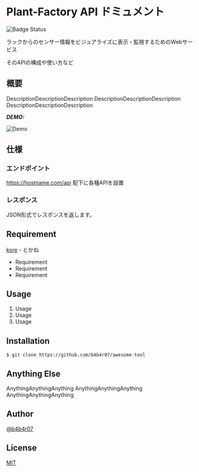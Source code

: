 # Plant-Factory API ドミュメント

![Badge Status](https://ci-as-a-service)

ラックからのセンサー情報をビジュアライズに表示・監視するためのWebサービス

そのAPIの構成や使い方など

## 概要

DescriptionDescriptionDescription
DescriptionDescriptionDescription
DescriptionDescriptionDescription

***DEMO:***

![Demo](https://image-url.gif)

## 仕様

### エンドポイント

<https://hostname.com/api> 配下に各種APIを設置

### レスポンス

JSON形式でレスポンスを返します。

## Requirement

[kore](api/test.md) - とかね

- Requirement
- Requirement
- Requirement

## Usage

1. Usage
2. Usage
3. Usage

## Installation

    $ git clone https://github.com/b4b4r07/awesome-tool

## Anything Else

AnythingAnythingAnything
AnythingAnythingAnything
AnythingAnythingAnything

## Author

[@b4b4r07](https://twitter.com/b4b4r07)

## License

[MIT](http://b4b4r07.mit-license.org)